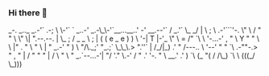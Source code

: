### Hi there 👋

<!--
**xn-ml-sia/xn-ml-sia** is a ✨ _special_ ✨ repository because its `README.md` (this file) appears on your GitHub profile.

Here are some ideas to get you started:

- 🔭 I’m currently working on ...
- 🌱 I’m currently learning ...
- 👯 I’m looking to collaborate on ...
- 🤔 I’m looking for help with ...
- 💬 Ask me about ...
- 📫 How to reach me: ...
- 😄 Pronouns: ...
- ⚡ Fun fact: ...
-->
<body>
        _-.    _.._ _.-'`
     .-; \ \-'`    ` _..-'
  _.-\_\-'`__...__..'
-'   __.--'` /
 _.'`   \_ _/
         |  \
         ;   \    .-'```'-.
          \"  \  /   "   " \
           \"  \| ".--.--.  |
            \_  ; / _   _ \ ;
             | ( (  e _ e  ) )
              \ '-|   T   |-'_
               \" \   =   /"  `\
                \  '-...-' ,  " \
                 Y  "    "  \    \
                 |"  .     " \  " \
                 |      " _.-'   " )
                 \ "/\._;'    "_.;`
                  \_\_\.> ".''`  |
                  /_/|_) .'    " /---..
                   \ '--'    "     "   `\
              .-""-.>     "       ,   "  |
             / "      "       "    |     /
             \   "  \  " _.`--...-'|   "/
              '."    \.-'         / " .'
                '-. " \       __.'  .'
                   )   `\    (_   "(
                  /   /\_)     `\   \
                 (((_/           \_)))
</body>
